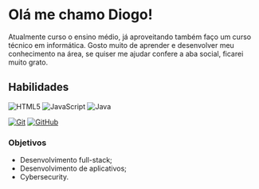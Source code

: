 # Olá me chamo Diogo!

Atualmente curso o ensino médio, já aproveitando também faço um curso técnico em informática.
Gosto muito de aprender e desenvolver meu conhecimento na área, se quiser me ajudar confere a aba social, ficarei muito grato.

## Habilidades

![HTML5](https://img.shields.io/badge/HTML-000?style=for-the-badge&logo=html5&logoColor=30A3DC)
![JavaScript](https://img.shields.io/badge/JavaScript-000?style=for-the-badge&logo=javascript&logoColor=30A3DC)
![Java](https://img.shields.io/badge/Java-000?style=for-the-badge&logo=java&logoColor=30A3DC)

[![Git](https://img.shields.io/badge/Git-000?style=for-the-badge&logo=git&logoColor=E94D5F)]()
[![GitHub](https://img.shields.io/badge/GitHub-000?style=for-the-badge&logo=github&logoColor=30A3DC)]()

### Objetivos

* Desenvolvimento full-stack;
* Desenvolvimento de aplicativos;
* Cybersecurity.

#

